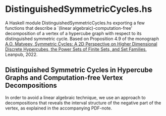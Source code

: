 # DistinguishedSymmetricCycles.hs #

A Haskell module DistinguishedSymmetricCycles.hs exporting a few
functions that describe a `(linear algebraic)-computation-free' decomposition
of a vertex of a hypercube graph with respect to its distinguished symmetric cycle. 
Based on Proposition 4.9 of the monograph [A.O. Matveev, Symmetric Cycles: 
A 2D Perspective on Higher Dimensional Discrete Hypercubes, the Power Sets
of Finite Sets, and Set Families](https://leanpub.com/SymmetricCycles), Leanpub, 2022.

## Distinguished Symmetric Cycles in Hypercube Graphs and Computation-free Vertex Decompositions ##

In order to avoid a linear algebraic technique, we use an approach to decompositions that reveals the interval structure of the negative part of the vertex, as explained in the accompanying PDF-note.
